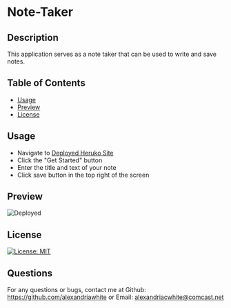 # Note-Taker
    
## Description  
This application serves as a note taker that can be used to write and save notes. 

## Table of Contents
- [Usage](#usage)
- [Preview](#preview)
- [License](#license)
    
## Usage
- Navigate to [Deployed Heruko Site](https://guarded-beyond-89267.herokuapp.com/) 
- Click the "Get Started" button
- Enter the title and text of your note
- Click save button in the top right of the screen  


## Preview
![Deployed](https://user-images.githubusercontent.com/114960634/210931588-bf9f97f6-d572-4141-97b5-8bdb326965ec.png)

## License
[![License: MIT](https://img.shields.io/badge/License-MIT-yellow.svg)](https://opensource.org/licenses/MIT)  

## Questions
For any questions or bugs, contact me at Github: https://github.com/alexandriawhite or Email: alexandriacwhite@comcast.net
